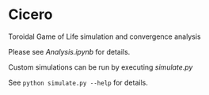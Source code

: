 # Cicero

Toroidal Game of Life simulation and convergence analysis

Please see *Analysis.ipynb* for details.

Custom simulations can be run by executing *simulate.py*

See `python simulate.py --help` for details.

